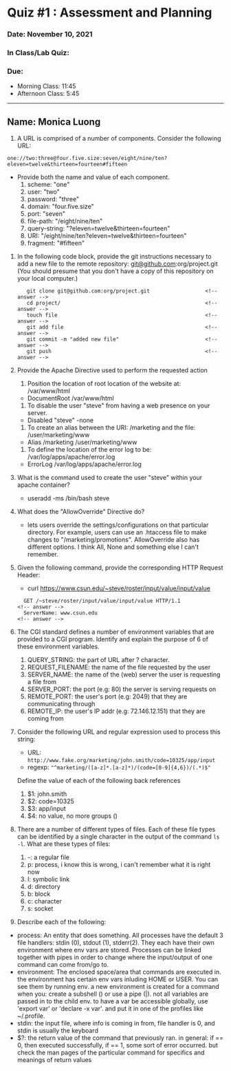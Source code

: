 # Quiz #1 : Assessment and Planning 

### Date: November 10, 2021
### In Class/Lab Quiz:
### Due:
* Morning Class:  11:45
* Afternoon Class: 5:45


---
## Name: Monica Luong                                 <!-- answer -->


1. A URL is comprised of a number of components.  Consider the following URL:

  ``one://two:three@four.five.size:seven/eight/nine/ten?eleven=twelve&thirteen=fourteen#fifteen``

  * Provide both the name and value of each component.
    1. scheme: "one"                                    <!-- answer -->
    1. user: "two"                                      <!-- answer -->
    1. password: "three"                                <!-- answer -->
    1. domain: "four.five.size"                         <!-- answer -->
    1. port: "seven"                                    <!-- answer -->
    1. file-path: "/eight/nine/ten"                     <!-- answer -->
    1. query-string: "?eleven=twelve&thirteen=fourteen"  <!-- answer -->
    1. URI: "/eight/nine/ten?eleven=twelve&thirteen=fourteen" <!-- answer -->
    1. fragment: "#fifteen"                              <!-- answer -->
    <!-- Add more lines as needed -->

1. In the following code block, provide the git instructions necessary to add a new file to the remote repository: git@github.com:org/project.git (You should presume that you don't have a copy of this repository on your local computer.)
   ```
      git clone git@github.com:org/project.git                  <!-- answer -->
      cd project/                                               <!-- answer -->
      touch file                                                <!-- answer -->
      git add file                                              <!-- answer -->
      git commit -m "added new file"                            <!-- answer -->
      git push                                                  <!-- answer -->
   ```
   <!-- You many add any number of lines in the above code block that you need. -->

1. Provide the Apache Directive used to perform the requested action
   1. Position the location of root location of the website at:  /var/www/html
     * DocumentRoot /var/www/html                                                 <!-- answer -->
   1. To disable the user "steve" from having a web presence on your server.
     * Disabled "steve" -none                                                 <!-- answer -->
   1. To create an alias between the URI: /marketing and the file: /user/marketing/www
     * Alias /marketing /user/marketing/www                                        <!-- answer -->
   1. To define the location of the error log to be: /var/log/apps/apache/error.log
     * ErrorLog /var/log/apps/apache/error.log                                     <!-- answer -->


1. What is the command used to create the user "steve" within your apache container?
    * useradd -ms /bin/bash steve                                                 <!-- answer -->


1. What does the "AllowOverride" Directive do?
    * lets users override the settings/configurations on that particular directory. For example, users can use an .htaccess file to make changes to "/marketing/promotions". AllowOverride also has different options. I think All, None and something else I can't remember.            <!-- answer -->


1. Given the following command, provide the corresponding HTTP Request Header:
    * curl  https://www.csun.edu/~steve/roster/input/value/input/value
    ```
      GET /~steve/roster/input/value/input/value HTTP/1.1                     <!-- answer -->
      ServerName: www.csun.edu                                                <!-- answer -->
    ```                                                      
    <!-- You many add any number of lines in the above code block that you need. -->

1. The CGI standard defines a number of environment variables that are provided to a CGI program.  Identify and explain the purpose of 6 of these environment variables.
   1. QUERY_STRING:  the part of URL after ? character.             <!-- answer -->
   1. REQUEST_FILENAME: the name of the file requested by the user     <!-- answer -->
   1. SERVER_NAME: the name of the (web) server the user is requesting a file from      <!-- answer -->
   1. SERVER_PORT: the port (e.g: 80) the server is serving requests on                     <!-- answer -->
   1. REMOTE_PORT: the user's port (e.g: 2049) that they are communicating through         <!-- answer -->
   1. REMOTE_IP: the user's IP addr (e.g: 72.146.12.151) that they are coming from                 <!-- answer -->


 1. Consider the following URL and regular expression used to process this string:
    * URL:   ``http://www.fake.org/marketing/john.smith/code=10325/app/input``
    * regexp: ``"^marketing/([a-z]*.[a-z]*)/(code=[0-9]{4,6})/(.*)$"``

    Define the value of each of the following back references
    1. $1: john.smith                                                <!-- answer -->
    1. $2: code=10325                                                <!-- answer -->
    1. $3: app/input                                                 <!-- answer -->
    1. $4: no value, no more groups ()                               <!-- answer -->

1. There are a number of different types of files.  Each of these file types can be identified by a single character in the output of the command ``ls -l``.  What are these types of files:
   1. -: a regular file
   1. p: process, i know this is wrong, i can't remember what it is right now       <!-- answer -->
   1. l: symbolic link                                            <!-- answer -->
   1. d: directory                                                <!-- answer -->
   1. b: block                                                    <!-- answer -->
   1. c: character                                                <!-- answer -->
   1. s: socket                                                   <!-- answer -->

1. Describe each of the following:
  - process: An entity that does something. All processes have the default 3 file handlers: stdin (0), stdout (1), stderr(2). They each have their own environment where env vars are stored. Processes can be linked together with pipes in order to change where the input/output of one command can come from/go to.                                                     <!-- answer -->
  - environment: The enclosed space/area that commands are executed in. the environment has certain env vars inluding HOME or USER. You can see them by running env. a new environment is created for a command when you: create a subshell () or use a pipe (|). not all variables are passed in to the child env. to have a var be accessible globally, use 'export var' or 'declare -x var'. and put it in one of the profiles like ~/.profile.                                                 <!-- answer -->
  - stdin: the input file, where info is coming in from, file handler is 0, and stdin is usually the keyboard                                                      <!-- answer -->
  - $?: the return value of the command that previously ran. in general: if == 0, then executed successfully, if == 1, some sort of error occurred. but check the man pages of the particular command for specifics and meanings of return values                                                          <!-- answer -->
 
